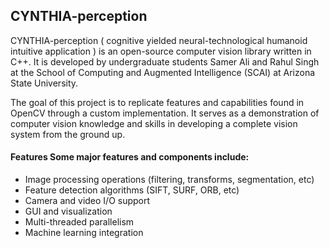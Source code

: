 ## CYNTHIA-perception 
CYNTHIA-perception ( cognitive yielded neural-technological humanoid intuitive application )  is an open-source computer vision library written in C++. It is developed by undergraduate students Samer Ali and Rahul Singh at the School of Computing and Augmented Intelligence (SCAI) at Arizona State University.

The goal of this project is to replicate features and capabilities found in OpenCV through a custom implementation. It serves as a demonstration of computer vision knowledge and skills in developing a complete vision system from the ground up.

#### Features Some major features and components include:

* Image processing operations (filtering, transforms, segmentation, etc)
* Feature detection algorithms (SIFT, SURF, ORB, etc)
* Camera and video I/O support
* GUI and visualization
* Multi-threaded parallelism
* Machine learning integration
